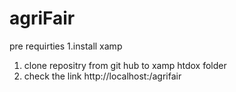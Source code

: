 # agriFair
pre requirties
  1.install xamp
1. clone repositry from git hub to xamp htdox folder
2. check the link  http://localhost:/agrifair 
